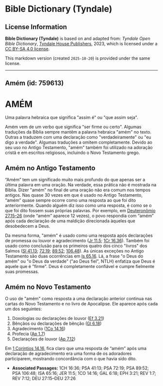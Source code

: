 # Bible Dictionary (Tyndale)

## License Information

**Bible Dictionary (Tyndale)** is based on and adapted from: _Tyndale Open Bible Dictionary_, [Tyndale House Publishers](https://tyndaleopenresources.com/), 2023, which is licensed under a [CC BY-SA 4.0 license](https://creativecommons.org/licenses/by-sa/4.0/legalcode.en).

This markdown version (created `2025-10-20`) is provided under the same license.



--------------------------------

## Amém (id: 759613)

AMÉM
====

Uma palavra hebraica que significa "assim é" ou "que assim seja".

Amém vem de um verbo que significa "ser firme ou certo". Algumas traduções da Bíblia sempre mantêm a palavra hebraica "amém" no texto. Outras a traduzem com uma declaração como "verdadeiramente" ou "eu digo a verdade". Algumas traduções a omitem completamente. Devido ao seu uso no Antigo Testamento, "amém" também foi utilizado na adoração cristã e em escritos religiosos, incluindo o Novo Testamento grego.

Amém no Antigo Testamento
-------------------------

“Amém” tem um significado muito mais profundo do que apenas ser a última palavra em uma oração. Na verdade, essa prática não é mostrada na Bíblia. Dizer "amém" no final de uma oração não era comum nos tempos antigos. Nas quase 30 vezes em que é usado no Antigo Testamento, “amém” quase sempre ocorre como uma resposta ao que foi dito anteriormente. Quando alguém diz isso como uma resposta, é como se o que foi dito fossem suas próprias palavras. Por exemplo, em [Deuteronômio 27\.15–26](https://ref.ly/Deut27:15-Deut27:26) (onde “amém” aparece 12 vezes), o povo respondia com “amém” após cada declaração de uma maldição direcionada àqueles que desobedecem a Deus.

Da mesma forma, "amém" é usado como uma resposta após declarações de promessa ou louvor e agradecimento ([Jr 11\.5](https://ref.ly/Jer11:5); [1Cr 16\.36](https://ref.ly/1Chr16:36)). Também foi usado como conclusão para os primeiros quatro dos cinco "livros" dos Salmos ([Sl 41\.13](https://ref.ly/Ps41:13); [72\.19](https://ref.ly/Ps72:19); [89\.52](https://ref.ly/Ps89:52); [106\.48](https://ref.ly/Ps106:48)). As únicas exceções no Antigo Testamento são duas ocorrências em [Is 65\.16](https://ref.ly/Isa65:16). Lá, a frase "o Deus do amém" ou "o Deus da verdade" ("ao Deus fiel", NTLH) enfatiza que Deus é aquele que é "firme". Deus é completamente confiável e cumpre fielmente suas promessas.

Amém no Novo Testamento
-----------------------

O uso de "amém" como resposta a uma declaração anterior continua nas cartas do Novo Testamento e no livro de Apocalipse. Ele aparece após cada um dos seguintes:

1. Doxologias ou declarações de louvor ([Ef 3\.21](https://ref.ly/Eph3:21))
2. Bênçãos ou declarações de bênção ([Gl 6\.18](https://ref.ly/Gal6:18))
3. Agradecimento ([1Co 14\.16](https://ref.ly/1Cor14:16))
4. Profecia ([Ap 1\.7](https://ref.ly/Rev1:7))
5. Declarações de louvor ([Ap 7\.12](https://ref.ly/Rev7:12))

Em [1 Coríntios 14\.16,](https://ref.ly/1Cor14:16) fica claro que uma resposta de “amém” após uma declaração de agradecimento era uma forma de os adoradores participarem, mostrando concordância com o que havia sido dito.

* **Associated Passages:** 1CH 16:36; PSA 41:13; PSA 72:19; PSA 89:52; PSA 106:48; ISA 65:16; JER 11:5; 1CO 14:16; GAL 6:18; EPH 3:21; REV 1:7; REV 7:12; DEU 27:15–DEU 27:26

